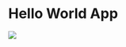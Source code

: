 Hello World App
====================
<a href="https://azuredeploy.net" target="_blank">
    <img src="https://azurecomcdn.azureedge.net/mediahandler/acomblog/media/Default/blog/deploybutton.png"/>
</a>